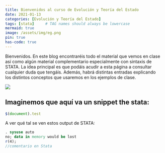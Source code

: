 ```yaml
---
title: Bienvenidos al curso de Evolución y Teoría del Estado
date: 2021-01-13
categories: [Evolución y Teoría del Estado]
tags: [stata]     # TAG names should always be lowercase
mermaid: true
image: /assets/img/eg.png
pin: true
has-code: true
---
```


Bienvenidos. En este blog encontraréis todo el material que vemos en clase así como algún material complementario especialmente con sintaxis de STATA. La idea principal es que podáis acudir a esta página a consultar cualquier duda que tengáis. Además, habrá distintas entradas explicando los distintos conceptos que usaremos en los ejemplos de clase.

[![](https://mermaid.ink/img/eyJjb2RlIjoiZ3JhcGggVERcbiAgICBBW0NocmlzdG1hc10gLS0-fEdldCBtb25leXwgQihHbyBzaG9wcGluZylcbiAgICBCIC0tPiBDe0xldCBtZSB0aGlua31cbiAgICBDIC0tPnxPbmV8IERbTGFwdG9wXVxuICAgIEQgLS0-IEdbVEVTVF1cbiAgICBDIC0tPnxUd298IEVbaVBob25lXVxuICAgIEMgLS0-fFRocmVlfCBGW2ZhOmZhLWNhciBDYXJdXG4gICAgXG4gICAgICAgICAgICAiLCJtZXJtYWlkIjp7InRoZW1lIjoiZGVmYXVsdCJ9LCJ1cGRhdGVFZGl0b3IiOmZhbHNlfQ)](https://mermaid-js.github.io/mermaid-live-editor/#/edit/eyJjb2RlIjoiZ3JhcGggVERcbiAgICBBW0NocmlzdG1hc10gLS0-fEdldCBtb25leXwgQihHbyBzaG9wcGluZylcbiAgICBCIC0tPiBDe0xldCBtZSB0aGlua31cbiAgICBDIC0tPnxPbmV8IERbTGFwdG9wXVxuICAgIEQgLS0-IEdbVEVTVF1cbiAgICBDIC0tPnxUd298IEVbaVBob25lXVxuICAgIEMgLS0-fFRocmVlfCBGW2ZhOmZhLWNhciBDYXJdXG4gICAgXG4gICAgICAgICAgICAiLCJtZXJtYWlkIjp7InRoZW1lIjoiZGVmYXVsdCJ9LCJ1cGRhdGVFZGl0b3IiOmZhbHNlfQ)

## Imaginemos que aquí va un snippet the stata:

```js
$(document).test
```
A ver qué tal se ven estos output de STATA:

```stata
. sysuse auto
no; data in memory would be lost
r(4);
//comentario en Stata
```


